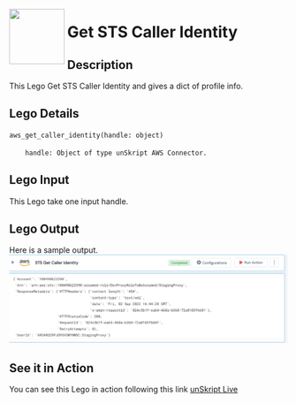 [<img align="left" src="https://unskript.com/assets/favicon.png" width="100" height="100" style="padding-right: 5px">](https://unskript.com/assets/favicon.png) 
<h1>Get STS Caller Identity </h1>

## Description
This Lego Get STS Caller Identity and gives a dict of profile info.


## Lego Details

    aws_get_caller_identity(handle: object)

        handle: Object of type unSkript AWS Connector.

## Lego Input
This Lego take one input handle.

## Lego Output
Here is a sample output.
<img src="./1.png">


## See it in Action

You can see this Lego in action following this link [unSkript Live](https://unskript.com)